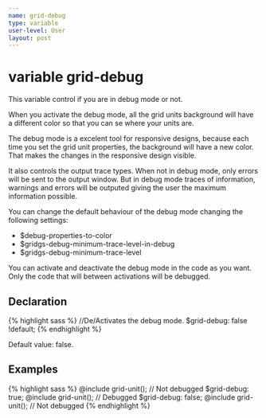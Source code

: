 ```yaml
---
name: grid-debug
type: variable
user-level: User
layout: post
---
```


# variable grid-debug

This variable control if you are in debug mode or not.

When you activate the debug mode, all the grid units background will have a different color so that you can se where your units are.

<p class="note">The debug mode is a excelent tool for responsive designs, because each time you set the grid unit properties, the background will have a new color. That makes the changes in the responsive design visible.</p>

It also controls the output trace types. When not in debug mode, only errors will be sent to the output window. But in debug mode traces of information, warnings and errors will be outputed giving the user the maximum information possible.

You can change the default behaviour of the debug mode changing the following settings:
- $debug-properties-to-color
- $gridgs-debug-minimum-trace-level-in-debug
- $gridgs-debug-minimum-trace-level

<p class="note">You can activate and deactivate the debug mode in the code as you want. Only the code that will between activations will be debugged.</p>

## Declaration

{% highlight sass %}
//De/Activates the debug mode.
$grid-debug: false !default;
{% endhighlight %}

Default value: false.

## Examples

{% highlight sass %}
@include grid-unit(); // Not debugged
$grid-debug: true;
@include grid-unit(); // Debugged
$grid-debug: false;
@include grid-unit(); // Not debugged
{% endhighlight %}